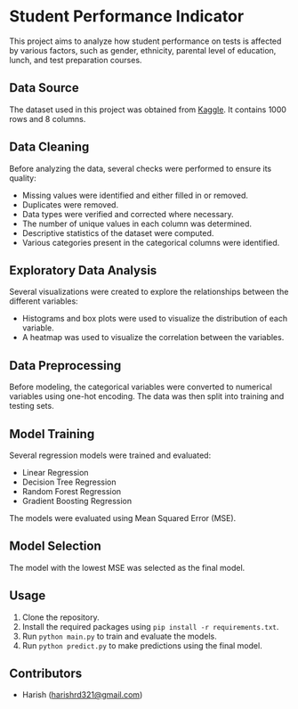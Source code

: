 # Student Performance Indicator

This project aims to analyze how student performance on tests is affected by various factors, such as gender, ethnicity, parental level of education, lunch, and test preparation courses.

## Data Source

The dataset used in this project was obtained from [Kaggle](https://www.kaggle.com/datasets/spscientist/students-performance-in-exams?datasetId=74977). It contains 1000 rows and 8 columns.

## Data Cleaning

Before analyzing the data, several checks were performed to ensure its quality:
- Missing values were identified and either filled in or removed.
- Duplicates were removed.
- Data types were verified and corrected where necessary.
- The number of unique values in each column was determined.
- Descriptive statistics of the dataset were computed.
- Various categories present in the categorical columns were identified.

## Exploratory Data Analysis

Several visualizations were created to explore the relationships between the different variables:
- Histograms and box plots were used to visualize the distribution of each variable.
- A heatmap was used to visualize the correlation between the variables.

## Data Preprocessing

Before modeling, the categorical variables were converted to numerical variables using one-hot encoding. The data was then split into training and testing sets.

## Model Training

Several regression models were trained and evaluated:
- Linear Regression
- Decision Tree Regression
- Random Forest Regression
- Gradient Boosting Regression

The models were evaluated using Mean Squared Error (MSE).

## Model Selection

The model with the lowest MSE was selected as the final model.

## Usage

1. Clone the repository.
2. Install the required packages using `pip install -r requirements.txt`.
3. Run `python main.py` to train and evaluate the models.
4. Run `python predict.py` to make predictions using the final model.

## Contributors

- Harish (harishrd321@gmail.com)
